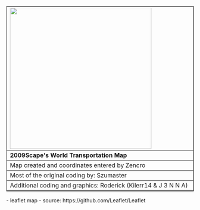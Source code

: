 <table style="border-collapse: collapse; width: 100%;" border="1">
<tbody>
<tr>
<td style="width: 50%;"><img src="https://zencro2009.github.io/images/2009scapewtmap.png" width="380"></td>
</tr>
<tr><td><b>2009Scape's World Transportation Map</b></td></tr>
<tr><td>Map created and coordinates entered by Zencro</td></tr>
<tr><td>Most of the original coding by: Szumaster</td></tr>
<tr><td>Additional coding and graphics: Roderick (Kilerr14 & J 3 N N A)</td></tr>
</tbody>
</table>
- leaflet map
- source: https://github.com/Leaflet/Leaflet
